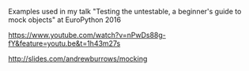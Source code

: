 Examples used in my talk "Testing the untestable, a beginner's guide to mock objects" at EuroPython 2016

https://www.youtube.com/watch?v=nPwDs88g-fY&feature=youtu.be&t=1h43m27s

http://slides.com/andrewburrows/mocking
